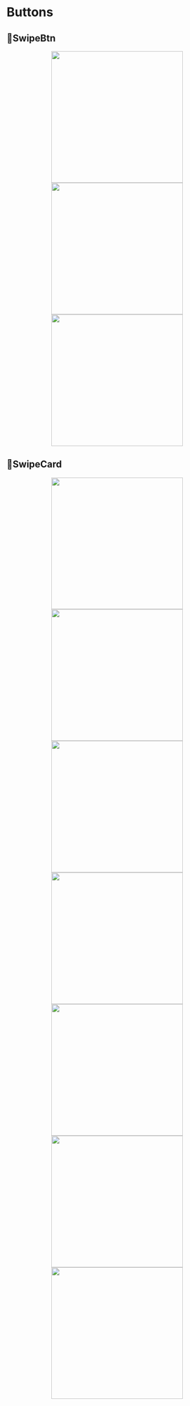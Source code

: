 # Buttons

## 💫SwipeBtn
<p align="center">
  <img src="images/ss1.jpg" width="300" />
  <img src="images/ss2.jpg" width="300" />
  <img src="images/ss3.jpg" width="300" />
</p>

## 💫SwipeCard
<p align="center">
  <img src="images/sc1.jpg" width="300" />
  <img src="images/sc2.jpg" width="300" />
  <img src="images/sc3.jpg" width="300" />
  <img src="images/sc4.jpg" width="300" />
  <img src="images/sc5.jpg" width="300" />
  <img src="images/sc6.jpg" width="300" />
  <img src="images/sc7.jpg" width="300" />
</p>
